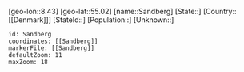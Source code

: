 ﻿---
location: [55.02,8.43]
mapzoom: [7,12] 
mapmarker: city 
type: City
tags:
- geo/City


SpocWebEntityId: 33924
isDeleted: false
confidential: public

---
[geo-lon::8.43]
[geo-lat::55.02]
[name::Sandberg]
[State::]
[Country::[[Denmark]]]
[StateId::]
[Population::]
[Unknown::]


```leaflet
id: Sandberg
coordinates: [[Sandberg]]
markerFile: [[Sandberg]]
defaultZoom: 11 
maxZoom: 18
```

